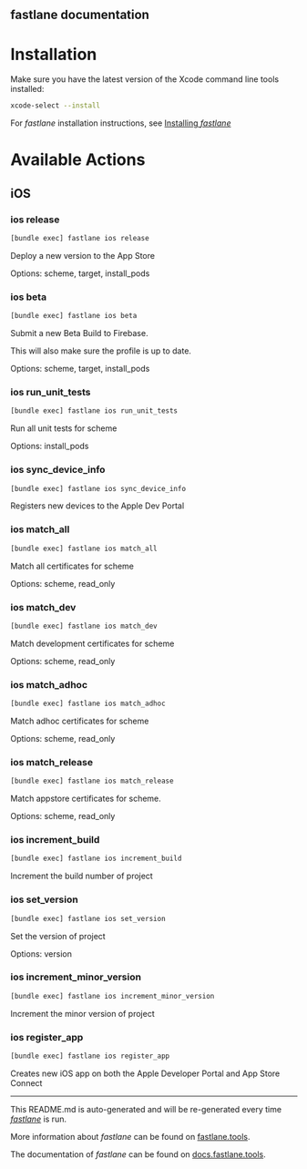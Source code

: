 fastlane documentation
----

# Installation

Make sure you have the latest version of the Xcode command line tools installed:

```sh
xcode-select --install
```

For _fastlane_ installation instructions, see [Installing _fastlane_](https://docs.fastlane.tools/#installing-fastlane)

# Available Actions

## iOS

### ios release

```sh
[bundle exec] fastlane ios release
```

Deploy a new version to the App Store

Options: scheme, target, install_pods

### ios beta

```sh
[bundle exec] fastlane ios beta
```

Submit a new Beta Build to Firebase.

This will also make sure the profile is up to date.

Options: scheme, target, install_pods

### ios run_unit_tests

```sh
[bundle exec] fastlane ios run_unit_tests
```

Run all unit tests for scheme

Options: install_pods

### ios sync_device_info

```sh
[bundle exec] fastlane ios sync_device_info
```

Registers new devices to the Apple Dev Portal

### ios match_all

```sh
[bundle exec] fastlane ios match_all
```

Match all certificates for scheme

Options: scheme, read_only

### ios match_dev

```sh
[bundle exec] fastlane ios match_dev
```

Match development certificates for scheme

Options: scheme, read_only

### ios match_adhoc

```sh
[bundle exec] fastlane ios match_adhoc
```

Match adhoc certificates for scheme

Options: scheme, read_only

### ios match_release

```sh
[bundle exec] fastlane ios match_release
```

Match appstore certificates for scheme.

Options: scheme, read_only

### ios increment_build

```sh
[bundle exec] fastlane ios increment_build
```

Increment the build number of project

### ios set_version

```sh
[bundle exec] fastlane ios set_version
```

Set the version of project

Options: version

### ios increment_minor_version

```sh
[bundle exec] fastlane ios increment_minor_version
```

Increment the minor version of project

### ios register_app

```sh
[bundle exec] fastlane ios register_app
```

Creates new iOS app on both the Apple Developer Portal and App Store Connect

----

This README.md is auto-generated and will be re-generated every time [_fastlane_](https://fastlane.tools) is run.

More information about _fastlane_ can be found on [fastlane.tools](https://fastlane.tools).

The documentation of _fastlane_ can be found on [docs.fastlane.tools](https://docs.fastlane.tools).
